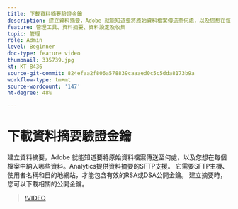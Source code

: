```yaml
---
title: 下載資料摘要驗證金鑰
description: 建立資料摘要，Adobe 就能知道要將原始資料檔案傳送至何處，以及您想在每個檔案中納入哪些資料。Analytics提供資料摘要的SFTP支援。 它需要SFTP主機、使用者名稱和目的地網站，才能包含有效的RSA或DSA公開金鑰。 建立摘要時，您可以下載相關的公開金鑰。
feature: 管理工具、資料摘要、資料設定及收集
topic: 管理
role: Admin
level: Beginner
doc-type: feature video
thumbnail: 335739.jpg
kt: KT-8436
source-git-commit: 824efaa2f806a578839caaaed0c5c5dda8173b9a
workflow-type: tm+mt
source-wordcount: '147'
ht-degree: 48%

---
```



# 下載資料摘要驗證金鑰

建立資料摘要，Adobe 就能知道要將原始資料檔案傳送至何處，以及您想在每個檔案中納入哪些資料。Analytics提供資料摘要的SFTP支援。 它需要SFTP主機、使用者名稱和目的地網站，才能包含有效的RSA或DSA公開金鑰。 建立摘要時，您可以下載相關的公開金鑰。


>[!VIDEO](https://video.tv.adobe.com/v/335739/?quality=12&learn=on)